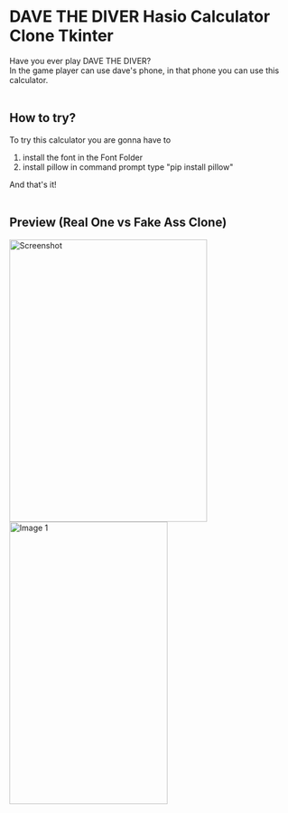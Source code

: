 # DAVE THE DIVER Hasio Calculator Clone Tkinter
Have you ever play DAVE THE DIVER? <br>
In the game player can use dave's phone, in that phone you can use this calculator.<br>
<br>

## How to try?
To try this calculator you are gonna have to 
1. install the font in the Font Folder
2. install pillow in command prompt type "pip install pillow" 

And that's it!
<br><br>

## Preview (Real One vs Fake Ass Clone)
<div style="display: flex; justify-content: space-between;">
  <div>
  <img src="https://github.com/user-attachments/assets/a3b0a12c-089b-4024-97f7-be9cfa3cc76e" alt="Screenshot" style="width: 350px; height: 500px;"/>
  <img src="https://github.com/user-attachments/assets/67b63edd-093e-411d-b410-5de3e586112d" alt="Image 1" style="width: 280px; height: 500px;"/>
</div>


